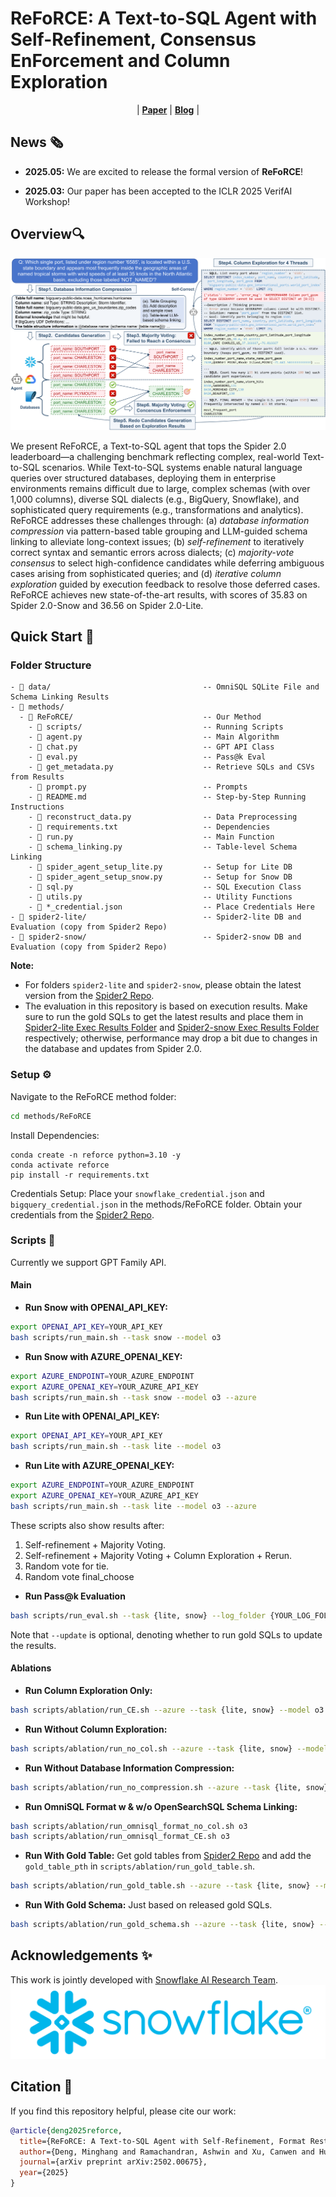 # ReFoRCE: A Text-to-SQL Agent with Self-**Re**finement, Consensus En**For**cement and **C**olumn **E**xploration

<p align="center">
| <a href="https://arxiv.org/pdf/2502.00675"><b>Paper</b></a> | <a href="https://hao-ai-lab.github.io/blogs/reforce/"><b>Blog</b></a> |
</p>

## News 🗞️
- **2025.05:** We are excited to release the formal version of **ReFoRCE**!

- **2025.03:** Our paper has been accepted to the ICLR 2025 VerifAI Workshop!

## Overview🔍
![ReFoRCE](assets/workflow.png)

We present ReFoRCE, a Text-to-SQL agent that tops the Spider 2.0 leaderboard—a challenging benchmark reflecting complex, real-world Text-to-SQL scenarios. While Text-to-SQL systems enable natural language queries over structured databases, deploying them in enterprise environments remains difficult due to large, complex schemas (with over 1,000 columns), diverse SQL dialects (e.g., BigQuery, Snowflake), and sophisticated query requirements (e.g., transformations and analytics). ReFoRCE addresses these challenges through: (a) *database information compression* via pattern-based table grouping and LLM-guided schema linking to alleviate long-context issues; (b) *self-refinement* to iteratively correct syntax and semantic errors across dialects; (c) *majority-vote consensus* to select high-confidence candidates while deferring ambiguous cases arising from sophisticated queries; and (d) *iterative column exploration* guided by execution feedback to resolve those deferred cases. ReFoRCE achieves new state-of-the-art results, with scores of 35.83 on Spider 2.0-Snow and 36.56 on Spider 2.0-Lite.

## Quick Start 🏁

### Folder Structure  
```
- 📁 data/                                  -- OmniSQL SQLite File and Schema Linking Results
- 📁 methods/  
  - 📁 ReFoRCE/                             -- Our Method  
    - 📁 scripts/                           -- Running Scripts  
    - 📄 agent.py                           -- Main Algorithm
    - 📄 chat.py                            -- GPT API Class 
    - 📄 eval.py                            -- Pass@k Eval   
    - 📄 get_metadata.py                    -- Retrieve SQLs and CSVs from Results  
    - 📄 prompt.py                          -- Prompts  
    - 📄 README.md                          -- Step-by-Step Running Instructions  
    - 📄 reconstruct_data.py                -- Data Preprocessing  
    - 📄 requirements.txt                   -- Dependencies  
    - 📄 run.py                             -- Main Function
    - 📄 schema_linking.py                  -- Table-level Schema Linking
    - 📄 spider_agent_setup_lite.py         -- Setup for Lite DB  
    - 📄 spider_agent_setup_snow.py         -- Setup for Snow DB  
    - 📄 sql.py                             -- SQL Execution Class  
    - 📄 utils.py                           -- Utility Functions  
    - 📄 *_credential.json                  -- Place Credentials Here  
- 📁 spider2-lite/                          -- Spider2-lite DB and Evaluation (copy from Spider2 Repo)  
- 📁 spider2-snow/                          -- Spider2-snow DB and Evaluation (copy from Spider2 Repo)  
```

**Note:** 
- For folders `spider2-lite` and `spider2-snow`, please obtain the latest version from the [Spider2 Repo](https://github.com/xlang-ai/Spider2). 
- The evaluation in this repository is based on execution results. Make sure to run the gold SQLs to get the latest results and place them in [Spider2-lite Exec Results Folder](spider2-lite/evaluation_suite/gold/exec_result) and [Spider2-snow Exec Results Folder](spider2-snow/evaluation_suite/gold/exec_result) respectively; otherwise, performance may drop a bit due to changes in the database and updates from Spider 2.0.

### Setup ⚙️  
Navigate to the ReFoRCE method folder:  
```bash
cd methods/ReFoRCE
```

Install Dependencies:
```
conda create -n reforce python=3.10 -y
conda activate reforce
pip install -r requirements.txt
```

Credentials Setup: Place your `snowflake_credential.json` and `bigquery_credential.json` in the methods/ReFoRCE folder. Obtain your credentials from the [Spider2 Repo](https://github.com/xlang-ai/Spider2).

### Scripts 🚀

Currently we support GPT Family API.

#### Main
- **Run Snow with OPENAI_API_KEY:**
```bash
export OPENAI_API_KEY=YOUR_API_KEY
bash scripts/run_main.sh --task snow --model o3
```

- **Run Snow with AZURE_OPENAI_KEY:**
```bash
export AZURE_ENDPOINT=YOUR_AZURE_ENDPOINT
export AZURE_OPENAI_KEY=YOUR_AZURE_API_KEY
bash scripts/run_main.sh --task snow --model o3 --azure
```

- **Run Lite with OPENAI_API_KEY:**
```bash
export OPENAI_API_KEY=YOUR_API_KEY
bash scripts/run_main.sh --task lite --model o3
```

- **Run Lite with AZURE_OPENAI_KEY:**
```bash
export AZURE_ENDPOINT=YOUR_AZURE_ENDPOINT
export AZURE_OPENAI_KEY=YOUR_AZURE_API_KEY
bash scripts/run_main.sh --task lite --model o3 --azure
```

These scripts also show results after:
1. Self-refinement + Majority Voting.
2. Self-refinement + Majority Voting + Column Exploration + Rerun.
3. Random vote for tie.
4. Random vote final_choose

- **Run Pass@k Evaluation**
```bash
bash scripts/run_eval.sh --task {lite, snow} --log_folder {YOUR_LOG_FOLDER}
```

Note that `--update` is optional, denoting whether to run gold SQLs to update the results.

#### Ablations
- **Run Column Exploration Only:**
```bash
bash scripts/ablation/run_CE.sh --azure --task {lite, snow} --model o3
```

- **Run Without Column Exploration:**
```bash
bash scripts/ablation/run_no_col.sh --azure --task {lite, snow} --model o3
```

- **Run Without Database Information Compression:**
```bash
bash scripts/ablation/run_no_compression.sh --azure --task {lite, snow} --model o3
```

- **Run OmniSQL Format w & w/o OpenSearchSQL Schema Linking:**
```bash
bash scripts/ablation/run_omnisql_format_no_col.sh o3
bash scripts/ablation/run_omnisql_format_CE.sh o3
```

- **Run With Gold Table:**
Get gold tables from [Spider2 Repo](https://github.com/xlang-ai/Spider2) and add the `gold_table_pth` in `scripts/ablation/run_gold_table.sh`.

```bash
bash scripts/ablation/run_gold_table.sh --azure --task {lite, snow} --model o3
```

- **Run With Gold Schema:**
Just based on released gold SQLs.

```bash
bash scripts/ablation/run_gold_schema.sh --azure --task {lite, snow} --model o3
```

## Acknowledgements ✨
This work is jointly developed with [Snowflake AI Research Team](https://www.snowflake.com/en/product/ai/ai-research/).
![Snowflake](assets/Snowflake.png)

## Citation 📝
If you find this repository helpful, please cite our work:
```bibtex
@article{deng2025reforce,
  title={ReFoRCE: A Text-to-SQL Agent with Self-Refinement, Format Restriction, and Column Exploration},
  author={Deng, Minghang and Ramachandran, Ashwin and Xu, Canwen and Hu, Lanxiang and Yao, Zhewei and Datta, Anupam and Zhang, Hao},
  journal={arXiv preprint arXiv:2502.00675},
  year={2025}
}
```